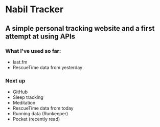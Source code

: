 # Nabil Tracker
## A simple personal tracking website and a first attempt at using APIs

### What I've used so far:

- last.fm
- RescueTime data from yesterday

### Next up

- GitHub
- Sleep tracking
- Meditation 
- RescueTime data from today
- Running data (Runkeeper)
- Pocket (recently read)